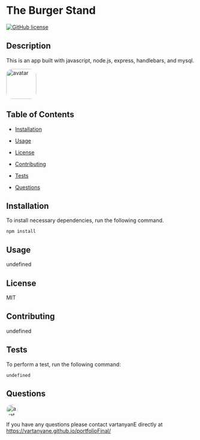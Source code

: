 

# The Burger Stand 

[![GitHub license](https://img.shields.io/github/license/Naereen/StrapDown.js.svg)](https://github.com/Naereen/StrapDown.js/blob/master/LICENSE)

## Description

This is an app built with javascript, node.js, express, handlebars, and mysql.  


<img src="./burger.png" alt="avatar" style="border-radius: 16px" width="80"/>


## Table of Contents

* [Installation](#Installation) 

* [Usage](#Usage) 

* [License](#License) 

* [Contributing](#Contributing) 

* [Tests](#Tests)

* [Questions](#Questions)

## Installation

To install necessary dependencies, run the following command.


    npm install

## Usage

undefined

## License

    
MIT

## Contributing

undefined

## Tests

To perform a test, run the following command:

    undefined
    
    
## Questions


<img src="https://avatars1.githubusercontent.com/u/15513093?v=4" alt="avatar" style="border-radius: 16px" width="30"/>





If you have any questions please contact vartanyanE directly at https://vartanyane.github.io/portfolioFinal/
